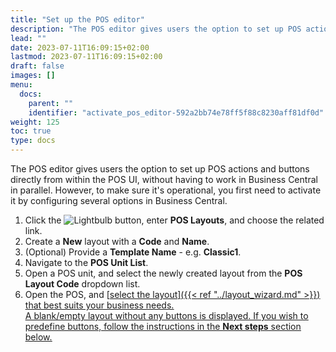 ```yaml
---
title: "Set up the POS editor"
description: "The POS editor gives users the option to set up POS actions and buttons directly from within the POS UI, without having to work in Business Central in parallel."
lead: ""
date: 2023-07-11T16:09:15+02:00
lastmod: 2023-07-11T16:09:15+02:00
draft: false
images: []
menu:
  docs:
    parent: ""
    identifier: "activate_pos_editor-592a2bb74e78ff5f88c8230aff81df0d"
weight: 125
toc: true
type: docs
---
```

The POS editor gives users the option to set up POS actions and buttons directly from within the POS UI, without having to work in Business Central in parallel. However, to make sure it's operational, you first need to activate it by configuring several options in Business Central. 

1. Click the ![Lightbulb](Lightbulb_icon.PNG) button, enter **POS Layouts**, and choose the related link. 
2. Create a **New** layout with a **Code** and **Name**.
3. (Optional) Provide a **Template Name** - e.g. **Classic1**.
4. Navigate to the **POS Unit List**.
5. Open a POS unit, and select the newly created layout from the **POS Layout Code** dropdown list.
6. Open the POS, and [<ins>select the layout<ins>]({{< ref "../layout_wizard.md" >}}) that best suits your business needs.     
   A blank/empty layout without any buttons is displayed. If you wish to predefine buttons, follow the instructions in the **Next steps** section below.
